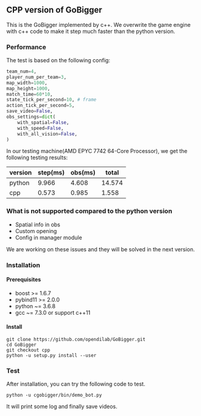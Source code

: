 ## CPP version of GoBigger

This is the GoBigger implemented by c++. We overwrite the game engine with c++ code to make it step much faster than
the python version. 

### Performance

The test is based on the following config:

```python
team_num=4,
player_num_per_team=3,
map_width=1000,
map_height=1000,
match_time=60*10,
state_tick_per_second=10, # frame
action_tick_per_second=5,
save_video=False,
obs_settings=dict(
    with_spatial=False,
    with_speed=False,
    with_all_vision=False,
)
```

In our testing machine(AMD EPYC 7742 64-Core Processor), we get the following testing results:

version | step(ms) | obs(ms) | total
---|---|---|---
python | 9.966 | 4.608 | 14.574
cpp | 0.573 | 0.985 | 1.558


### What is not supported compared to the python version

* Spatial info in obs
* Custom opening 
* Config in manager module

We are working on these issues and they will be solved in the next version.

### Installation

#### Prerequisites

* boost >= 1.6.7
* pybind11 >= 2.0.0 
* python ~= 3.6.8
* gcc ~= 7.3.0 or support c++11

#### Install

```shell
git clone https://github.com/opendilab/GoBigger.git
cd GoBigger
git checkout cpp
python -u setup.py install --user
```

### Test

After installation, you can try the following code to test.

```shell
python -u cgobigger/bin/demo_bot.py
```

It will print some log and finally save videos.



